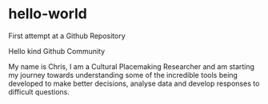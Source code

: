 # hello-world
First attempt at a Github Repository

Hello kind Github Community

My name is Chris, I am a Cultural Placemaking Researcher and am starting my journey towards understanding some of the incredible tools being developed to make better decisions, analyse data and develop responses to difficult questions.
